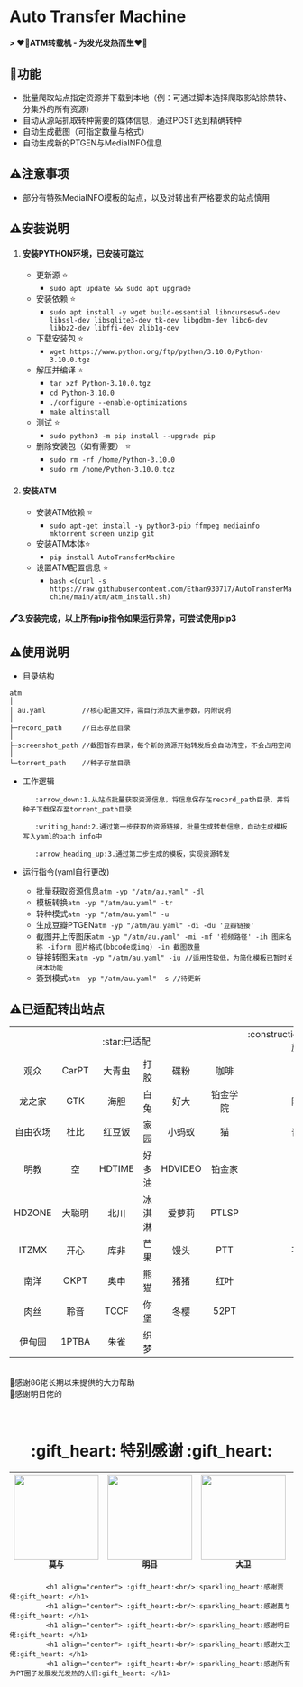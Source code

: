 # Auto Transfer Machine
**> :heart_on_fire:ATM转载机 - 为发光发热而生:heart_on_fire:**

## :triangular_flag_on_post:功能

* 批量爬取站点指定资源并下载到本地（例：可通过脚本选择爬取影站除禁转、分集外的所有资源）
* 自动从源站抓取转种需要的媒体信息，通过POST达到精确转种
* 自动生成截图（可指定数量与格式）
* 自动生成新的PTGEN与MediaINFO信息

## :warning:注意事项
* 部分有特殊MediaINFO模板的站点，以及对转出有严格要求的站点慎用

## :warning:安装说明
1. #### 安装PYTHON环境，已安装可跳过
   * 更新源 :star:
     * `sudo apt update && sudo apt upgrade`
   *    安装依赖 :star:
         * `sudo apt install -y wget build-essential libncursesw5-dev libssl-dev libsqlite3-dev tk-dev libgdbm-dev libc6-dev libbz2-dev libffi-dev zlib1g-dev`
   * 下载安装包 :star:
     * `wget https://www.python.org/ftp/python/3.10.0/Python-3.10.0.tgz`
   * 解压并编译 :star:
     * `tar xzf Python-3.10.0.tgz` 
     *    `cd Python-3.10.0` 
       * `./configure --enable-optimizations` 
       * `make altinstall`
   * 测试 :star:
     * `sudo python3 -m pip install --upgrade pip`
   * 删除安装包（如有需要） :star:
     * `sudo rm -rf /home/Python-3.10.0` 
     * `sudo rm /home/Python-3.10.0.tgz`

2. #### 安装ATM
   * 安装ATM依赖 :star:
     * `sudo apt-get install -y python3-pip ffmpeg mediainfo mktorrent screen unzip git`
   * 安装ATM本体:star:
     * `pip install AutoTransferMachine`
   * 设置ATM配置信息 :star:
     * `bash <(curl -s https://raw.githubusercontent.com/Ethan930717/AutoTransferMachine/main/atm/atm_install.sh)`

#### :crayon:3.安装完成，以上所有pip指令如果运行异常，可尝试使用pip3
## :warning:使用说明
   * 目录结构

    atm
    │
    │ au.yaml         //核心配置文件，需自行添加大量参数，内附说明
    │  
    ├─record_path     //日志存放目录
    │
    ├─screenshot_path //截图暂存目录，每个新的资源开始转发后会自动清空，不会占用空间
    │
    └─torrent_path    //种子存放目录

* 工作逻辑

         :arrow_down:1.从站点批量获取资源信息，将信息保存在record_path目录，并将种子下载保存至torrent_path目录

         :writing_hand:2.通过第一步获取的资源链接，批量生成转载信息，自动生成模板写入yaml的path info中

         :arrow_heading_up:3.通过第二步生成的模板，实现资源转发

* 运行指令(yaml自行更改)    
    * 批量获取资源信息`atm -yp "/atm/au.yaml" -dl`
    * 模板转换`atm -yp "/atm/au.yaml" -tr`
    * 转种模式`atm -yp "/atm/au.yaml" -u`
    * 生成豆瓣PTGEN`atm -yp "/atm/au.yaml" -di -du '豆瓣链接'`
    * 截图并上传图床`atm -yp "/atm/au.yaml" -mi -mf '视频路径' -ih 图床名称 -iform 图片格式(bbcode或img) -in 截图数量`
    * 链接转图床`atm -yp "/atm/au.yaml" -iu //适用性较低，为简化模板已暂时关闭本功能` 
    * 簽到模式`atm -yp "/atm/au.yaml" -s //待更新` 

## :warning:已适配转出站点

<table>
  <tr>
    <td colspan="6" align="center">:star:已适配</td>
    <td align="center">:construction_worker_man:施工中</td>
  </tr>  
  <tr>
    <td align="center">观众</td>
    <td align="center">CarPT</td> 
    <td align="center">大青虫</td> 
    <td align="center">打胶</td> 
    <td align="center">碟粉</td>     
    <td align="center">咖啡</td>     
    <td align="center">学校</td> <!-- 施工中 -->
  </tr>  
  <tr>
    <td align="center">龙之家</td>
    <td align="center">GTK</td> 
    <td align="center">海胆</td> 
    <td align="center">白兔</td> 
    <td align="center">好大</td>  
    <td align="center">铂金学院</td>    
    <td align="center">阿童木</td> <!-- 施工中 -->
  </tr> 
  <tr>
    <td align="center">自由农场</td>
    <td align="center">杜比</td> 
    <td align="center">红豆饭</td> 
    <td align="center">家园</td> 
    <td align="center">小蚂蚁</td>
    <td align="center">猫</td>     
    <td align="center">普斯特</td> <!-- 施工中 -->
  </tr> 
  <tr>
    <td align="center">明教</td>
    <td align="center">空</td> 
    <td align="center">HDTIME</td> 
    <td align="center">好多油</td> 
    <td align="center">HDVIDEO</td>
    <td align="center">铂金家</td>     
    <td align="center">蝴蝶</td> <!-- 施工中 -->
  </tr> 
  <tr>
    <td align="center">HDZONE</td> 
    <td align="center">大聪明</td> 
    <td align="center">北川</td> 
    <td align="center">冰淇淋</td>
    <td align="center">爱萝莉</td>
    <td align="center">PTLSP</td>
    <td align="center">我堡</td> <!-- 施工中 -->
  </tr> 
  <tr>
    <td align="center">ITZMX</td> 
    <td align="center">开心</td> 
    <td align="center">库非</td> 
    <td align="center">芒果</td>
    <td align="center">馒头</td>
    <td align="center">PTT</td>
    <td align="center">不可说</td> <!-- 施工中 -->
  </tr> 
  <tr>
    <td align="center">南洋</td> 
    <td align="center">OKPT</td> 
    <td align="center">奥申</td> 
    <td align="center">熊猫</td>
    <td align="center">猪猪</td>
    <td align="center">红叶</td>
    <td align="center">烧包</td> <!-- 施工中 -->
  </tr>
  <tr>
    <td align="center">肉丝</td> 
    <td align="center">聆音</td> 
    <td align="center">TCCF</td> 
    <td align="center">你堡</td>
    <td align="center">冬樱</td>
    <td align="center">52PT</td>
    <td align="center">瓷</td> <!-- 施工中 -->
  </tr>
  <tr>
    <td align="center">伊甸园</td> 
    <td align="center">1PTBA</td> 
    <td align="center">朱雀</td> 
    <td align="center">织梦</td>
    <td align="center"></td>
    <td align="center"></td>
    <td align="center"></td> <!-- 施工中 -->
  </tr> 
</table>


 <br/>:sparkling_heart:感谢86佬长期以来提供的大力帮助
 <br/>:sparkling_heart:感谢明日佬的


<br>

<h1 align="center"> ️:gift_heart: 特别感谢 :gift_heart: </h1>

<!-- ALL-CONTRIBUTORS-LIST:START - Do not remove or modify this section -->
<!-- prettier-ignore -->
| [<img src="https://avatars.githubusercontent.com/u/17682201?v=4" width="150px;"/><br /><sub><b>莫与</b></sub>](https://github.com/dongshuyan)  <br /> | [<img src="https://avatars.githubusercontent.com/u/32202634?v=4" width="150px;"/><br /><sub><b>明日</b></sub>](https://github.com/tomorrow505/)<br /> | [<img src="https://avatars.githubusercontent.com/u/53997080?v=4" width="150px;"/><br /><sub><b>大卫</b></sub>](https://github.com/ledccn)<br /> | [<img src="https://avatars.githubusercontent.com/u/103914473?v=4" width="150px;"/><br /><sub><b>栗山未来</b></sub>](https://github.com/vertex-app)<br /> | 
|:---------------------------------------------------------------------------------------------------------------------------------------------------:|:---------------------------------------------------------------------------------------------------------------------------------------------------:|:---------------------------------------------------------------------------------------------------------------------------------------------:|:----------------------------------------------------------------------------------------------------------------------------------------------------:|
             <h1 align="center"> ️:gift_heart:<br/>:sparkling_heart:感谢贾佬:gift_heart: </h1>
             <h1 align="center"> ️:gift_heart:<br/>:sparkling_heart:感谢莫与佬:gift_heart: </h1>
             <h1 align="center"> ️:gift_heart:<br/>:sparkling_heart:感谢明日佬:gift_heart: </h1>
             <h1 align="center"> ️:gift_heart:<br/>:sparkling_heart:感谢大卫佬:gift_heart: </h1>
             <h1 align="center"> ️:gift_heart:<br/>:sparkling_heart:感谢所有为PT圈子发展发光发热的人们:gift_heart: </h1>









